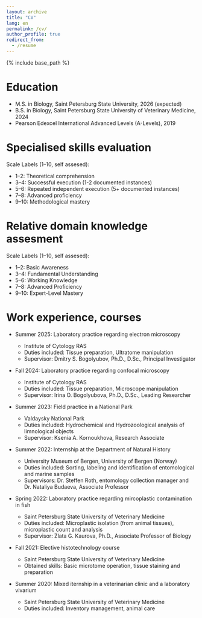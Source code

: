 ```yaml
---
layout: archive
title: "CV"
lang: en
permalink: /cv/
author_profile: true
redirect_from:
  - /resume
---
```


{% include base_path %}

Education
======
* M.S. in Biology, Saint Petersburg State University, 2026 (expected)
* B.S. in Biology, Saint Petersburg State University of Veterinary Medicine, 2024
* Pearson Edexcel International Advanced Levels (A-Levels), 2019

Specialised skills evaluation
======

<div id="radar-chart-1"></div>

<style>
.radar-chart {
  margin: 20px auto;
  font-family: var(--global-font-family, Arial, sans-serif);
  color: var(--global-text-color-light, #333);
}
.legend {
  cursor: pointer;
  font-size: 12px;
  font-family: inherit;
  fill: currentColor;
}
.legend:hover {
  font-weight: bold;
}
.tooltip {
  position: absolute;
  background: rgba(0,0,0,0.8);
  color: white;
  padding: 5px 10px;
  border-radius: 3px;
  pointer-events: none;
  opacity: 0;
  font-size: 14px;
  font-family: inherit;
}
.radar-area {
  stroke-width: 2px;
  fill-opacity: 0.3;
}
.grid-circle {
  fill: none;
  stroke: #ccc;
  stroke-width: 0.5px;
}
</style>

<script>
// GitHub Pages compatible D3 loading
function loadD3AndDrawCharts() {
  if (typeof d3 === 'undefined') {
    const script = document.createElement('script');
    script.src = 'https://d3js.org/d3.v7.min.js';
    script.onload = function() {
      initializeCharts();
    };
    document.head.appendChild(script);
  } else {
    initializeCharts();
  }
}

function initializeCharts() {
  // Get CSS variables
  const rootStyles = getComputedStyle(document.documentElement);
  const globalFontFamily = rootStyles.getPropertyValue('--global-font-family').trim() || 'Arial, sans-serif';
  const globalTextColor = rootStyles.getPropertyValue('--global-text-color-light').trim() || '#333';

  // First chart data
  const skillsData1 = [
    { skill: 'Electron Microscopy (TEM)', level: 3, link: '' },
    { skill: 'Confocal Microscopy', level: 6, link: '' },
    { skill: 'Immunohistochemistry', level: 5, link: '' },
    { skill: 'FISH', level: 3, link: '' },
    { skill: 'Data analysis using R', level: 7, link: '' },
    { skill: 'ImageJ macros', level: 8, link: '' },
    { skill: 'Karyotyping', level: 3, link: '' }
  ];

  // Second chart data
  const skillsData2 = [
    { skill: 'Non-coding RNA', level: 6, link: '' },
    { skill: 'Interfase nucleus', level: 8, link: '' },
    { skill: 'Eukatyotic transcription', level: 3, link: '' },
    { skill: 'Cytogenetics', level: 4, link: '' },
    { skill: 'Apoptosis', level: 5, link: '' },
    { skill: 'Vesicular transport', level: 7, link: '' },
    { skill: 'Gametogenesis', level: 5, link: '' },
    { skill: 'Cell signalling', level: 6, link: '' },
    { skill: 'Modern optical systems', level: 4, link: '' }
  ];

  // Draw both charts
  drawRadar1(skillsData1, globalFontFamily, globalTextColor);
  drawRadar2(skillsData2, globalFontFamily, globalTextColor);
}

function drawRadar1(skillsData, fontFamily, textColor) {
  const config = {
    width: 600,
    height: 600,
    levels: 5,
    maxValue: 10,
    color: '#4285F4',
    dotRadius: 5,
    fontFamily: fontFamily,
    textColor: textColor
  };

  const margin = { top: 80, right: 80, bottom: 80, left: 80 };
  const width = config.width - margin.left - margin.right;
  const height = config.height - margin.top - margin.bottom;
  const radius = Math.min(width, height) / 2;
  const angleSlice = (Math.PI * 2) / skillsData.length;

  const svg = d3.select("#radar-chart-1")
    .append("svg")
    .attr("width", config.width)
    .attr("height", config.height)
    .append("g")
    .attr("transform", `translate(${config.width/2},${config.height/2})`);

  const rScale = d3.scaleLinear()
    .range([0, radius])
    .domain([0, config.maxValue]);

  for (let i = 0; i < config.levels; i++) {
    const levelFactor = radius * ((i + 1) / config.levels);
    svg.append("circle")
      .attr("class", "grid-circle")
      .attr("r", levelFactor)
      .style("stroke-dasharray", i ? "3,3" : "none");
  }

  const axis = svg.selectAll(".axis")
    .data(skillsData)
    .enter()
    .append("g")
    .attr("class", "axis");

  axis.append("line")
    .attr("x2", (d, i) => radius * Math.cos(angleSlice * i - Math.PI/2))
    .attr("y2", (d, i) => radius * Math.sin(angleSlice * i - Math.PI/2))
    .attr("class", "line")
    .style("stroke", "#ccc")
    .style("stroke-width", "1px");

  axis.append("text")
    .attr("class", "legend")
    .attr("x", (d, i) => (radius + 20) * Math.cos(angleSlice * i - Math.PI/2))
    .attr("y", (d, i) => (radius + 20) * Math.sin(angleSlice * i - Math.PI/2))
    .attr("text-anchor", "middle")
    .style("font-family", config.fontFamily)
    .style("fill", config.textColor)
    .text(d => d.skill)
    .on("click", (e, d) => d.link && window.open(d.link, "_blank"));

  const radarLine = d3.lineRadial()
    .curve(d3.curveLinearClosed)
    .radius(d => rScale(d.level))
    .angle((d, i) => i * angleSlice);

  svg.append("path")
    .datum(skillsData)
    .attr("class", "radar-area")
    .attr("d", radarLine)
    .style("fill", config.color)
    .style("stroke", config.color)
    .style("stroke-width", "2px");

  svg.selectAll(".radar-dot")
    .data(skillsData)
    .enter()
    .append("circle")
    .attr("class", "radar-dot")
    .attr("r", config.dotRadius)
    .attr("cx", (d, i) => rScale(d.level) * Math.cos(angleSlice * i - Math.PI/2))
    .attr("cy", (d, i) => rScale(d.level) * Math.sin(angleSlice * i - Math.PI/2))
    .style("fill", config.color)
    .on("mouseover", function(e, d) {
      d3.select(this).attr("r", config.dotRadius * 1.5);
      tooltip.transition().style("opacity", 1);
      tooltip.html(`${d.skill}<br>Level: ${d.level}`)
        .style("left", `${e.pageX}px`)
        .style("top", `${e.pageY - 28}px`);
    })
    .on("mouseout", function() {
      d3.select(this).attr("r", config.dotRadius);
      tooltip.transition().style("opacity", 0);
    });

  const tooltip = d3.select("#radar-chart-1")
    .append("div")
    .attr("class", "tooltip")
    .style("font-family", config.fontFamily);
}

function drawRadar2(skillsData, fontFamily, textColor) {
  const config = {
    width: 600,
    height: 600,
    levels: 5,
    maxValue: 10,
    color: '#F47142',
    dotRadius: 5,
    fontFamily: fontFamily,
    textColor: textColor
  };

  const margin = { top: 80, right: 80, bottom: 80, left: 80 };
  const width = config.width - margin.left - margin.right;
  const height = config.height - margin.top - margin.bottom;
  const radius = Math.min(width, height) / 2;
  const angleSlice = (Math.PI * 2) / skillsData.length;

  const svg = d3.select("#radar-chart-2")
    .append("svg")
    .attr("width", config.width)
    .attr("height", config.height)
    .append("g")
    .attr("transform", `translate(${config.width/2},${config.height/2})`);

  const rScale = d3.scaleLinear()
    .range([0, radius])
    .domain([0, config.maxValue]);

  for (let i = 0; i < config.levels; i++) {
    const levelFactor = radius * ((i + 1) / config.levels);
    svg.append("circle")
      .attr("class", "grid-circle")
      .attr("r", levelFactor)
      .style("stroke-dasharray", i ? "3,3" : "none");
  }

  const axis = svg.selectAll(".axis")
    .data(skillsData)
    .enter()
    .append("g")
    .attr("class", "axis");

  axis.append("line")
    .attr("x2", (d, i) => radius * Math.cos(angleSlice * i - Math.PI/2))
    .attr("y2", (d, i) => radius * Math.sin(angleSlice * i - Math.PI/2))
    .attr("class", "line")
    .style("stroke", "#ccc")
    .style("stroke-width", "1px");

  axis.append("text")
    .attr("class", "legend")
    .attr("x", (d, i) => (radius + 20) * Math.cos(angleSlice * i - Math.PI/2))
    .attr("y", (d, i) => (radius + 20) * Math.sin(angleSlice * i - Math.PI/2))
    .attr("text-anchor", "middle")
    .style("font-family", config.fontFamily)
    .style("fill", config.textColor)
    .text(d => d.skill)
    .on("click", (e, d) => d.link && window.open(d.link, "_blank"));

  const radarLine = d3.lineRadial()
    .curve(d3.curveLinearClosed)
    .radius(d => rScale(d.level))
    .angle((d, i) => i * angleSlice);

  svg.append("path")
    .datum(skillsData)
    .attr("class", "radar-area")
    .attr("d", radarLine)
    .style("fill", config.color)
    .style("stroke", config.color)
    .style("stroke-width", "2px");

  svg.selectAll(".radar-dot")
    .data(skillsData)
    .enter()
    .append("circle")
    .attr("class", "radar-dot")
    .attr("r", config.dotRadius)
    .attr("cx", (d, i) => rScale(d.level) * Math.cos(angleSlice * i - Math.PI/2))
    .attr("cy", (d, i) => rScale(d.level) * Math.sin(angleSlice * i - Math.PI/2))
    .style("fill", config.color)
    .on("mouseover", function(e, d) {
      d3.select(this).attr("r", config.dotRadius * 1.5);
      tooltip.transition().style("opacity", 1);
      tooltip.html(`${d.skill}<br>Level: ${d.level}`)
        .style("left", `${e.pageX}px`)
        .style("top", `${e.pageY - 28}px`);
    })
    .on("mouseout", function() {
      d3.select(this).attr("r", config.dotRadius);
      tooltip.transition().style("opacity", 0);
    });

  const tooltip = d3.select("#radar-chart-2")
    .append("div")
    .attr("class", "tooltip")
    .style("font-family", config.fontFamily);
}

// Start everything when page loads
document.addEventListener('DOMContentLoaded', loadD3AndDrawCharts);
</script>

Scale Labels (1–10, self assesed):
* 1–2: Theoretical comprehension
* 3–4: Successful execution (1-2 documented instances)
* 5–6: Repeated independent execution (5+ documented instances)
* 7–8: Advanced proficiency
* 9–10: Methodological mastery

Relative domain knowledge assesment
======

<div id="radar-chart-2"></div>

Scale Labels (1–10, self assesed):
* 1–2: Basic Awareness
* 3–4: Fundamental Understanding
* 5–6: Working Knowledge
* 7–8: Advanced Proficiency
* 9–10: Expert-Level Mastery

Work experience, courses
======
* Summer 2025: Laboratory practice regarding electron microscopy
  * Institute of Cytology RAS
  * Duties included: Tissue preparation, Ultratome manipulation 
  * Supervisor: Dmitry S. Bogolyubov, Ph.D., D.Sc., Principal Investigator

* Fall 2024: Laboratory practice regarding confocal microscopy 
  * Institute of Cytology RAS
  * Duties included: Tissue preparation, Microscope manipulation
  * Supervisor: Irina O. Bogolyubova, Ph.D., D.Sc., Leading Researcher

* Summer 2023: Field practice in a National Park
  * Valdaysky National Park
  * Duties included: Hydrochemical and Hydrozoological analysis of limnological objects
  * Supervisor: Ksenia A. Kornoukhova, Research Associate

* Summer 2022: Internship at the Department of Natural History
  * University Museum of Bergen, University of Bergen (Norway)
  * Duties included: Sorting, labeling and identification of entomological and marine samples
  * Supervisors: Dr. Steffen Roth, entomology collection manager and Dr. Nataliya Budaeva, Associate Professor

* Spring 2022: Laboratory practice regarding mircoplastic contamination in fish
  * Saint Petersburg State University of Veterinary Medicine
  * Duties included: Microplastic isolation (from animal tissues), microplastic count and analysis
  * Supervisor: Zlata G. Kaurova, Ph.D., Associate Professor of Biology 

* Fall 2021: Elective histotechnology course
  * Saint Petersburg State University of Veterinary Medicine
  * Obtained skills: Basic microtome operation, tissue staining and preparation

* Summer 2020: Mixed iternship in a veterinarian clinic and a laboratory vivarium
  * Saint Petersburg State University of Veterinary Medicine
  * Duties included: Inventory management, animal care